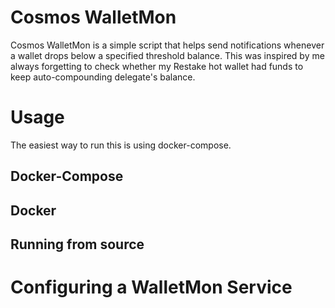 # Cosmos WalletMon

Cosmos WalletMon is a simple script that helps send notifications whenever a wallet drops below a specified threshold balance. This was inspired by me always forgetting to check whether my Restake hot wallet had funds to keep auto-compounding delegate's balance.

# Usage

The easiest way to run this is using docker-compose.

## Docker-Compose

## Docker

## Running from source

# Configuring a WalletMon Service